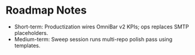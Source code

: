 # Roadmap Notes
- Short-term: Productization wires OmniBar v2 KPIs; ops replaces SMTP placeholders.
- Medium-term: Sweep session runs multi-repo polish pass using templates.

